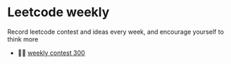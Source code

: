 
# Leetcode weekly 

Record leetcode contest and ideas every week, and encourage yourself to think more



* 🏄🏻 [weekly contest 300](src/main/java/weekly/wk300.java) 




